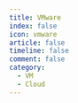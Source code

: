 ```yaml
---
title: VMware
index: false
icon: vmware
article: false
timeline: false
comment: false
category:
  - VM
  - Cloud
---
```


<div class="catalog-display-container">
  <Catalog hideHeading />
</div>
